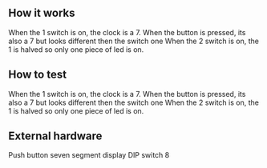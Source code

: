 <!---

This file is used to generate your project datasheet. Please fill in the information below and delete any unused
sections.

You can also include images in this folder and reference them in the markdown. Each image must be less than
512 kb in size, and the combined size of all images must be less than 1 MB.
-->

## How it works

When the 1 switch is on, the clock is a 7. When the button is pressed, its also a 7 but looks different then the switch one
When the 2 switch is on, the 1 is halved so only one piece of led is on.
## How to test

When the 1 switch is on, the clock is a 7. When the button is pressed, its also a 7 but looks different then the switch one
When the 2 switch is on, the 1 is halved so only one piece of led is on.
## External hardware
Push button
seven segment display
DIP switch 8
